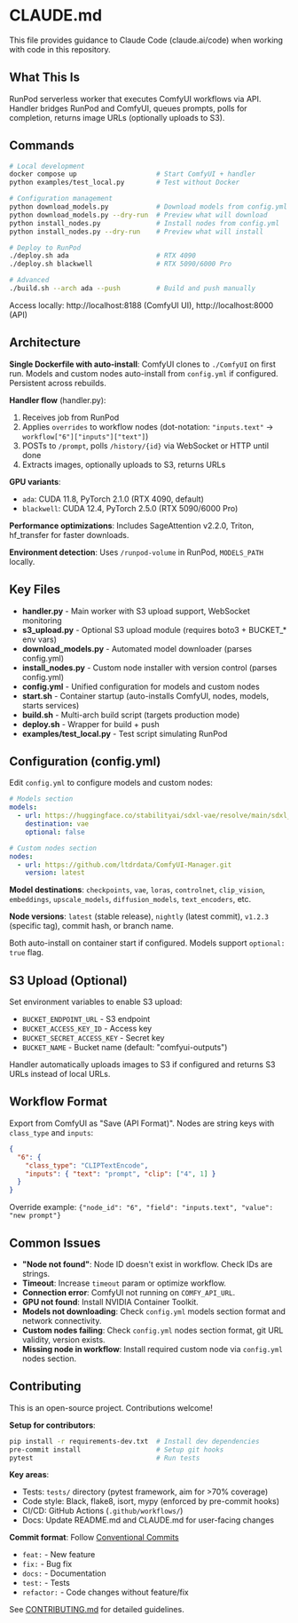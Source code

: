 # CLAUDE.md

This file provides guidance to Claude Code (claude.ai/code) when working with code in this repository.

## What This Is

RunPod serverless worker that executes ComfyUI workflows via API. Handler bridges RunPod and ComfyUI, queues prompts, polls for completion, returns image URLs (optionally uploads to S3).

## Commands

```bash
# Local development
docker compose up                    # Start ComfyUI + handler
python examples/test_local.py        # Test without Docker

# Configuration management
python download_models.py            # Download models from config.yml
python download_models.py --dry-run  # Preview what will download
python install_nodes.py              # Install nodes from config.yml
python install_nodes.py --dry-run    # Preview what will install

# Deploy to RunPod
./deploy.sh ada                      # RTX 4090
./deploy.sh blackwell                # RTX 5090/6000 Pro

# Advanced
./build.sh --arch ada --push         # Build and push manually
```

Access locally: http://localhost:8188 (ComfyUI UI), http://localhost:8000 (API)

## Architecture

**Single Dockerfile with auto-install**: ComfyUI clones to `./ComfyUI` on first run. Models and custom nodes auto-install from `config.yml` if configured. Persistent across rebuilds.

**Handler flow** (handler.py):
1. Receives job from RunPod
2. Applies `overrides` to workflow nodes (dot-notation: `"inputs.text"` → `workflow["6"]["inputs"]["text"]`)
3. POSTs to `/prompt`, polls `/history/{id}` via WebSocket or HTTP until done
4. Extracts images, optionally uploads to S3, returns URLs

**GPU variants**:
- `ada`: CUDA 11.8, PyTorch 2.1.0 (RTX 4090, default)
- `blackwell`: CUDA 12.4, PyTorch 2.5.0 (RTX 5090/6000 Pro)

**Performance optimizations**: Includes SageAttention v2.2.0, Triton, hf_transfer for faster downloads.

**Environment detection**: Uses `/runpod-volume` in RunPod, `MODELS_PATH` locally.

## Key Files

- **handler.py** - Main worker with S3 upload support, WebSocket monitoring
- **s3_upload.py** - Optional S3 upload module (requires boto3 + BUCKET_* env vars)
- **download_models.py** - Automated model downloader (parses config.yml)
- **install_nodes.py** - Custom node installer with version control (parses config.yml)
- **config.yml** - Unified configuration for models and custom nodes
- **start.sh** - Container startup (auto-installs ComfyUI, nodes, models, starts services)
- **build.sh** - Multi-arch build script (targets production mode)
- **deploy.sh** - Wrapper for build + push
- **examples/test_local.py** - Test script simulating RunPod

## Configuration (config.yml)

Edit `config.yml` to configure models and custom nodes:

```yaml
# Models section
models:
  - url: https://huggingface.co/stabilityai/sdxl-vae/resolve/main/sdxl_vae.safetensors
    destination: vae
    optional: false

# Custom nodes section
nodes:
  - url: https://github.com/ltdrdata/ComfyUI-Manager.git
    version: latest
```

**Model destinations**: `checkpoints`, `vae`, `loras`, `controlnet`, `clip_vision`, `embeddings`, `upscale_models`, `diffusion_models`, `text_encoders`, etc.

**Node versions**: `latest` (stable release), `nightly` (latest commit), `v1.2.3` (specific tag), commit hash, or branch name.

Both auto-install on container start if configured. Models support `optional: true` flag.

## S3 Upload (Optional)

Set environment variables to enable S3 upload:
- `BUCKET_ENDPOINT_URL` - S3 endpoint
- `BUCKET_ACCESS_KEY_ID` - Access key
- `BUCKET_SECRET_ACCESS_KEY` - Secret key
- `BUCKET_NAME` - Bucket name (default: "comfyui-outputs")

Handler automatically uploads images to S3 if configured and returns S3 URLs instead of local URLs.

## Workflow Format

Export from ComfyUI as "Save (API Format)". Nodes are string keys with `class_type` and `inputs`:

```json
{
  "6": {
    "class_type": "CLIPTextEncode",
    "inputs": { "text": "prompt", "clip": ["4", 1] }
  }
}
```

Override example: `{"node_id": "6", "field": "inputs.text", "value": "new prompt"}`

## Common Issues

- **"Node not found"**: Node ID doesn't exist in workflow. Check IDs are strings.
- **Timeout**: Increase `timeout` param or optimize workflow.
- **Connection error**: ComfyUI not running on `COMFY_API_URL`.
- **GPU not found**: Install NVIDIA Container Toolkit.
- **Models not downloading**: Check `config.yml` models section format and network connectivity.
- **Custom nodes failing**: Check `config.yml` nodes section format, git URL validity, version exists.
- **Missing node in workflow**: Install required custom node via `config.yml` nodes section.

## Contributing

This is an open-source project. Contributions welcome!

**Setup for contributors**:
```bash
pip install -r requirements-dev.txt  # Install dev dependencies
pre-commit install                   # Setup git hooks
pytest                               # Run tests
```

**Key areas**:
- Tests: `tests/` directory (pytest framework, aim for >70% coverage)
- Code style: Black, flake8, isort, mypy (enforced by pre-commit hooks)
- CI/CD: GitHub Actions (`.github/workflows/`)
- Docs: Update README.md and CLAUDE.md for user-facing changes

**Commit format**: Follow [Conventional Commits](https://www.conventionalcommits.org/)
- `feat:` - New feature
- `fix:` - Bug fix
- `docs:` - Documentation
- `test:` - Tests
- `refactor:` - Code changes without feature/fix

See [CONTRIBUTING.md](CONTRIBUTING.md) for detailed guidelines.
